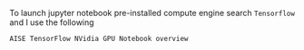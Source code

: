 To launch jupyter notebook pre-installed compute engine
search `Tensorflow` and I use the following
```
AISE TensorFlow NVidia GPU Notebook overview
```
